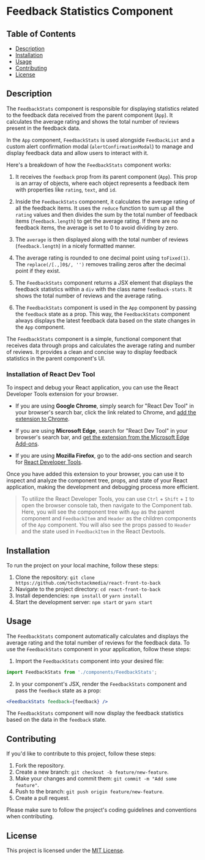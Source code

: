 # Feedback Statistics Component

## Table of Contents

- [Description](#description)
- [Installation](#installation)
- [Usage](#usage)
- [Contributing](#contributing)
- [License](#license)

## Description

The `FeedbackStats` component is responsible for displaying statistics related to the feedback data received from the parent component (`App`). It calculates the average rating and shows the total number of reviews present in the feedback data.

In the `App` component, `FeedbackStats` is used alongside `FeedbackList` and a custom alert confirmation modal (`alertConfirmationModal`) to manage and display feedback data and allow users to interact with it.

Here's a breakdown of how the `FeedbackStats` component works:

1. It receives the `feedback` prop from its parent component (`App`). This prop is an array of objects, where each object represents a feedback item with properties like `rating`, `text`, and `id`.

2. Inside the `FeedbackStats` component, it calculates the average rating of all the feedback items. It uses the `reduce` function to sum up all the `rating` values and then divides the sum by the total number of feedback items (`feedback.length`) to get the average rating. If there are no feedback items, the average is set to 0 to avoid dividing by zero.

3. The `average` is then displayed along with the total number of reviews (`feedback.length`) in a nicely formatted manner.

4. The average rating is rounded to one decimal point using `toFixed(1)`. The `replace(/[.,]0$/, '')` removes trailing zeros after the decimal point if they exist.

5. The `FeedbackStats` component returns a JSX element that displays the feedback statistics within a `div` with the class name `feedback-stats`. It shows the total number of reviews and the average rating.

6. The `FeedbackStats` component is used in the `App` component by passing the `feedback` state as a prop. This way, the `FeedbackStats` component always displays the latest feedback data based on the state changes in the `App` component.

The `FeedbackStats` component is a simple, functional component that receives data through props and calculates the average rating and number of reviews. It provides a clean and concise way to display feedback statistics in the parent component's UI.

### Installation of React Dev Tool

To inspect and debug your React application, you can use the React Developer Tools extension for your browser.

- If you are using **Google Chrome**, simply search for "React Dev Tool" in your browser's search bar, click the link related to Chrome, and [add the extension to Chrome](https://chrome.google.com/webstore/detail/react-developer-tools/fmkadmapgofadopljbjfkapdkoienihi).

- If you are using **Microsoft Edge**, search for "React Dev Tool" in your browser's search bar, and [get the extension from the Microsoft Edge Add-ons](https://microsoftedge.microsoft.com/addons/detail/react-developer-tools/gpphkfbcpidddadnkolkpfckpihlkkil).

- If you are using **Mozilla Firefox**, go to the add-ons section and search for [React Developer Tools](https://addons.mozilla.org/en-US/firefox/addon/react-devtools/).

Once you have added this extension to your browser, you can use it to inspect and analyze the component tree, props, and state of your React application, making the development and debugging process more efficient.

> To utilize the React Developer Tools, you can use `Ctrl` + `Shift` + `I` to open the browser console tab, then navigate to the Component tab. Here, you will see the component tree with `App` as the parent component and `FeedbackItem` and `Header` as the children components of the `App` component. You will also see the props passed to `Header` and the state used in `FeedbackItem` in the React Devtools.

## Installation

To run the project on your local machine, follow these steps:

1. Clone the repository: `git clone https://github.com/techstackmedia/react-front-to-back`
2. Navigate to the project directory: `cd react-front-to-back`
3. Install dependencies: `npm install` or `yarn install`
4. Start the development server: `npm start` or `yarn start`

## Usage

The `FeedbackStats` component automatically calculates and displays the average rating and the total number of reviews for the feedback data. To use the `FeedbackStats` component in your application, follow these steps:

1. Import the `FeedbackStats` component into your desired file:

```jsx
import FeedbackStats from './components/FeedbackStats';
```

2. In your component's JSX, render the `FeedbackStats` component and pass the `feedback` state as a prop:

```jsx
<FeedbackStats feedback={feedback} />
```

The `FeedbackStats` component will now display the feedback statistics based on the data in the `feedback` state.

## Contributing

If you'd like to contribute to this project, follow these steps:

1. Fork the repository.
2. Create a new branch: `git checkout -b feature/new-feature`.
3. Make your changes and commit them: `git commit -m "Add some feature"`.
4. Push to the branch: `git push origin feature/new-feature`.
5. Create a pull request.

Please make sure to follow the project's coding guidelines and conventions when contributing.

## License

This project is licensed under the [MIT License](https://opensource.org/licenses/MIT).

